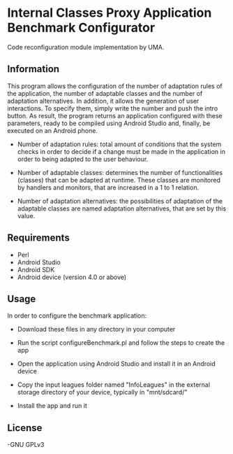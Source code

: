 # Internal Classes Proxy Application Benchmark Configurator

Code reconfiguration module implementation by UMA.

## Information

This program allows the configuration of the number of adaptation rules of the application, the number of adaptable classes and the number of adaptation alternatives. In addition, it allows the generation of user interactions. To specify them, simply write the number and push the intro button. As result, the program returns an application configured with these parameters, ready to be compiled using Android Studio and, finally, be executed on an Android phone.

- Number of adaptation rules: total amount of conditions that the system checks in order to decide if a change must be made in the application in order to being adapted to the user behaviour.

- Number of adaptable classes: determines the number of functionalities (classes) that can be adapted at runtime. These classes are monitored by handlers and monitors, that are increased in a 1 to 1 relation.

- Number of adaptation alternatives: the possibilities of adaptation of the adaptable classes are named adaptation alternatives, that are set by this value.

## Requirements

- Perl 
- Android Studio
- Android SDK
- Android device (version 4.0 or above)

## Usage

In order to configure the benchmark application:

- Download these files in any directory in your computer

- Run the script configureBenchmark.pl and follow the steps to create the app

- Open the application using Android Studio and install it in an Android device

- Copy the input leagues folder named "InfoLeagues" in the external
storage directory of your device, typically in "mnt/sdcard/"

- Install the app and run it

## License

-GNU GPLv3
